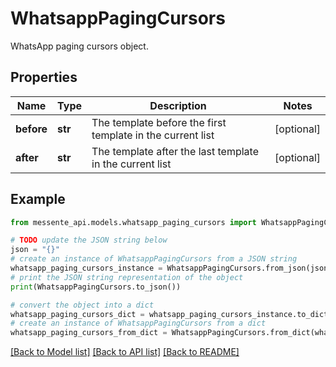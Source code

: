 # WhatsappPagingCursors

WhatsApp paging cursors object.

## Properties

Name | Type | Description | Notes
------------ | ------------- | ------------- | -------------
**before** | **str** | The template before the first template in the current list | [optional] 
**after** | **str** | The template after the last template in the current list | [optional] 

## Example

```python
from messente_api.models.whatsapp_paging_cursors import WhatsappPagingCursors

# TODO update the JSON string below
json = "{}"
# create an instance of WhatsappPagingCursors from a JSON string
whatsapp_paging_cursors_instance = WhatsappPagingCursors.from_json(json)
# print the JSON string representation of the object
print(WhatsappPagingCursors.to_json())

# convert the object into a dict
whatsapp_paging_cursors_dict = whatsapp_paging_cursors_instance.to_dict()
# create an instance of WhatsappPagingCursors from a dict
whatsapp_paging_cursors_from_dict = WhatsappPagingCursors.from_dict(whatsapp_paging_cursors_dict)
```
[[Back to Model list]](../README.md#documentation-for-models) [[Back to API list]](../README.md#documentation-for-api-endpoints) [[Back to README]](../README.md)


